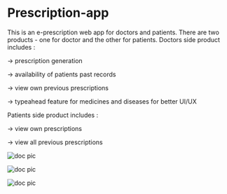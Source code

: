 # Prescription-app
This is an e-prescription web app for doctors and patients.
There are two products - one for doctor and the other for patients.
Doctors side product includes :

-> prescription generation 

-> availability of patients past records

-> view own previous prescriptions

-> typeahead feature for medicines and diseases for better UI/UX

Patients side product includes :

-> view own prescriptions

-> view all previous prescriptions


![doc pic](https://drive.google.com/open?id=0B1aeBH6hlXAlU0xiWElDV2g1aGs "Logo Title Text 1")

![doc pic](https://drive.google.com/open?id=0B1aeBH6hlXAlWEVtRFpPTENIeW8 "Logo Title Text 1")

![doc pic](https://drive.google.com/open?id=0B1aeBH6hlXAlN3N2bTRDM29jVWc "Logo Title Text 1")
